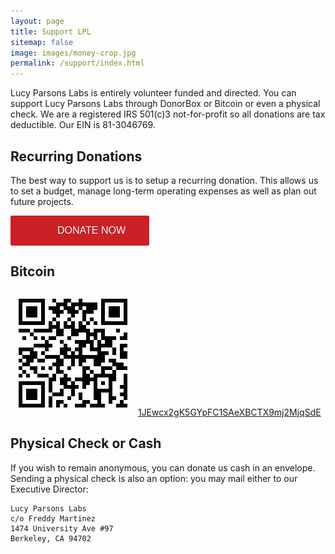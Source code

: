```yaml
---
layout: page
title: Support LPL
sitemap: false
image: images/money-crop.jpg
permalink: /support/index.html
---
```


Lucy Parsons Labs is entirely volunteer funded and directed. You can support Lucy Parsons Labs through DonorBox or Bitcoin or even a physical check. We are a registered IRS 501(c)3 not-for-profit so all donations are tax deductible. Our EIN is 81-3046769.

## Recurring Donations

The best way to support us is to setup a recurring donation. This allows us to set a budget, manage long-term operating expenses as well as plan out future projects.

<script src="https://donorbox.org/install-popup-button.js" type="text/javascript" defer></script>
<a class="dbox-donation-button" href="https://donorbox.org/donate-to-lucy-parsons-labs" style="background:#cc2027 url(https://d1iczxrky3cnb2.cloudfront.net/red_logo.png) no-repeat 37px center; color: #fff;text-decoration: none;font-family: Verdana,sans-serif;display: inline-block;font-size: 16px;padding: 15px 38px 15px 75px; -webkit-border-radius: 2px; -moz-border-radius: 2px; border-radius: 2px; text-shadow: 0 1px rgba(0, 0, 0, 0.3);">DONATE NOW</a>

## Bitcoin

![bitcoin](/images/BTCWalletQR.jpg)
[1JEwcx2gK5GYpFC1SAeXBCTX9mj2MjqSdE](https://blockchain.info/address/1JEwcx2gK5GYpFC1SAeXBCTX9mj2MjqSdE)

## Physical Check or Cash

If you wish to remain anonymous, you can donate us cash in an envelope. Sending a physical check is also an option: you may mail either to our Executive Director:

```
Lucy Parsons Labs
c/o Freddy Martinez
1474 University Ave #97
Berkeley, CA 94702
```
